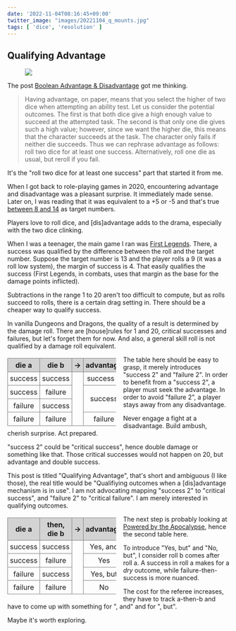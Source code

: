 ```yaml
---
date: '2022-11-04T08:16:45+09:00'
twitter_image: "images/20221104_q_mounts.jpg"
tags: [ 'dice', 'resolution' ]
---
```


## Qualifying Advantage

<figure class="right largestt noborder">
<img src="images/20221104_mounts.jpg" loading="lazy" />
<figcaption>
</figcaption>
</figure>

The post [Boolean Advantage & Disadvantage](https://traversefantasy.blogspot.com/2022/10/boolean-advantage-disadvantage.html) got me thinking.

> Having advantage, on paper, means that you select the higher of two dice when attempting an ability test. Let us consider the potential outcomes. The first is that both dice give a high enough value to succeed at the attempted task. The second is that only one die gives such a high value; however, since we want the higher die, this means that the character succeeds at the task. The character only fails if neither die succeeds. Thus we can rephrase advantage as follows: roll two dice for at least one success. Alternatively, roll one die as usual, but reroll if you fail.

It's the "roll two dice for at least one success" part that started it from me.

When I got back to role-playing games in 2020, encountering advantage and disadvantage was a pleasant surprise. It immediately made sense. Later on, I was reading that it was equivalent to a +5 or -5 and that's true [between 8 and 14](/20210713.html?t=Advantageously) as target numbers.

Players love to roll dice, and [dis]advantage adds to the drama, especially with the two dice clinking.

When I was a teenager, the main game I ran was [First Legends](/20210520.html?t=Premieres_Legendes). There, a success was qualified by the difference between the roll and the target number. Suppose the target number is 13 and the player rolls a 9 (it was a roll low system), the margin of success is 4. That easily qualifies the success (First Legends, in combats, uses that margin as the base for the damage points inflicted).

Subtractions in the range 1 to 20 aren't too difficult to compute, but as rolls succeed to rolls, there is a certain drag setting in. There should be a cheaper way to qualify success.

In vanilla Dungeons and Dragons, the quality of a result is determined by the damage roll. There are [house]rules for 1 and 20, critical successes and failures, but let's forget them for now. And also, a general skill roll is not qualified by a damage roll equivalent.

<table class="qualifying_advantage_table">
<thead>
  <tr><th>die a</th><th>die b</th><th>-&gt;</th><th>advantage</th><th>disadvantage</th></tr>
</thead>
<tbody>
  <tr><td>success</td><td>success</td><td rowspan="4"></td><td>success 2</td><td>success</td></tr>
  <tr><td>success</td><td>failure</td><td rowspan="2">success</td><td rowspan="2">failure</td></tr>
  <tr><td>failure</td><td>success</td>
  <tr><td>failure</td><td>failure</td><td>failure</td><td>failure 2</td></tr>
</tbody>
</table>

The table here should be easy to grasp, it merely introduces "success 2" and "failure 2". In order to benefit from a "success 2", a player must seek the advantage. In order to avoid "failure 2", a player stays away from any disadvantage.

Never engage a fight at a disadvantage. Build ambush, cherish surprise. Act prepared.

"success 2" could be "critical success", hence double damage or something like that. Those critical successes would not happen on 20, but advantage and double success.

This post is titled "Qualifying Advantage", that's short and ambiguous (I like those), the real title would be "Qualifiying outcomes when a [dis]advantage mechanism is in use". I am not advocating mapping "success 2" to "critical success", and "failure 2" to "critical failure". I am merely interested in qualifying outcomes.

<!--
<table class="qualifying_advantage_table">
<thead>
  <tr><th>die</th><th>-&gt;</th><th>outcome</th></tr>
</thead>
<tbody>
  <tr><td>success</td><td></td><td>Yes</td></tr>
  <tr><td>failure</td><td></td><td>No</td></tr>
</tbody>
</table>
-->

<table class="qualifying_advantage_table">
<thead>
  <tr><th>die a</th><th>then, die b</th><th>-&gt;</th><th>advantage</th><th>disadvantage</th></tr>
</thead>
<tbody>
  <tr><td>success</td><td>success</td><td rowspan="4"></td><td>Yes, and</td><td>Yes</td></tr>
  <tr><td>success</td><td>failure</td><td>Yes</td><td>No</td></tr>
  <tr><td>failure</td><td>success</td><td>Yes, but</td><td>No, but</td></tr>
  <tr><td>failure</td><td>failure</td><td>No</td><td>No, and</td></tr>
</tbody>
</table>

The next step is probably looking at [Powered by the Apocalypse](http://apocalypse-world.com/), hence the second table here.

To introduce "Yes, but" and "No, but", I consider roll b comes after roll a. A success in roll a makes for a _dry_ outcome, while failure-then-success is more nuanced.

The cost for the referee increases, they have to track a-then-b and have to come up with something for ", and" and for ", but".

Maybe it's worth exploring.


<!-- 21 7 -->

<style>
.qualifying_advantage_table {
  width: 49%;
  float: left;
  margin-top: 0.3em;
  margin-right: 1em;
  margin-bottom: 0.5em; }
.qualifying_advantage_table th, .qualifying_advantage_table td {
  text-align: center;
  vertical-align: middle;
  padding: 0.3em;
  border: 1px solid grey; }
.qualifying_advantage_table th {
  background-color: lightgrey; }
</style>

